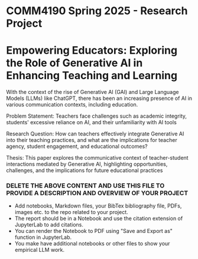 # COMM4190 Spring 2025 - Research Project

# Empowering Educators: Exploring the Role of Generative AI in Enhancing Teaching and Learning

With the context of the rise of Generative AI (GAI) and Large Language Models (LLMs) like ChatGPT, there has been an increasing presence of AI in various communication contexts, including education.

Problem Statement: Teachers face challenges such as academic integrity, students' excessive reliance on AI, and their unfamiliarity with AI tools

Research Question: How can teachers effectively integrate Generative AI into their teaching practices, and what are the implications for teacher agency, student engagement, and educational outcomes?

Thesis: This paper explores the communicative context of teacher-student interactions mediated by Generative AI, highlighting opportunities, challenges, and the implications for future educational practices


### DELETE THE ABOVE CONTENT AND USE THIS FILE TO PROVIDE A DESCRIPTION AND OVERVIEW OF YOUR PROJECT

* Add notebooks, Markdown files, your BibTex bibliography file, PDFs, images etc. to the repo related to your project.
* The report should be in a Notebook and use the citation extension of JupyterLab to add citations.
* You can render the Notebook to PDF using "Save and Export as" function in JupyterLab.
* You make have additional notebooks or other files to show your empirical LLM work.